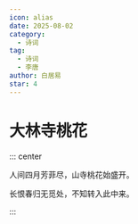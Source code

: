 ```yaml
---
icon: alias
date: 2025-08-02
category:
  - 诗词
tag:
  - 诗词
  - 李唐
author: 白居易
star: 4
---
```


# 大林寺桃花

<!-- more -->


::: center

人间四月芳菲尽，山寺桃花始盛开。

长恨春归无觅处，不知转入此中来。

:::